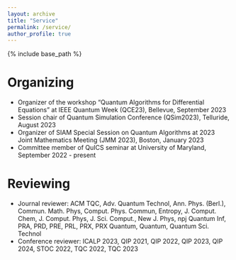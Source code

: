 ```yaml
---
layout: archive
title: "Service"
permalink: /service/
author_profile: true
---
```


{% include base_path %}

Organizing
======
* Organizer of the workshop “Quantum Algorithms for Differential Equations” at IEEE Quantum Week (QCE23), Bellevue, September 2023
* Session chair of Quantum Simulation Conference (QSim2023), Telluride, August 2023
* Organizer of SIAM Special Session on Quantum Algorithms at 2023 Joint Mathematics Meeting (JMM 2023), Boston, January 2023
* Committee member of QuICS seminar at University of Maryland, September 2022 - present

Reviewing
======
* Journal reviewer: ACM TQC, Adv. Quantum Technol, Ann. Phys. (Berl.), Commun. Math. Phys, Comput. Phys. Commun, Entropy, J. Comput. Chem, J. Comput. Phys, J. Sci. Comput., New J. Phys, npj Quantum Inf, PRA, PRD, PRE, PRL, PRX, PRX Quantum, Quantum, Quantum Sci. Technol
* Conference reviewer: ICALP 2023, QIP 2021, QIP 2022, QIP 2023, QIP 2024, STOC 2022, TQC 2022, TQC 2023

